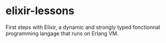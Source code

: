 # elixir-lessons
First steps with Elixir, a dynamic and strongly typed fonctionnal programming langage that runs on Erlang VM.
